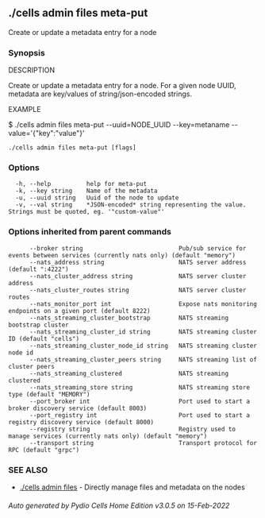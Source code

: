 ## ./cells admin files meta-put

Create or update a metadata entry for a node

### Synopsis


DESCRIPTION

  Create or update a metadata entry for a node.
  For a given node UUID, metadata are key/values of string/json-encoded strings.

EXAMPLE

  $ ./cells admin files meta-put --uuid=NODE_UUID --key=metaname --value='{"key":"value"}'



```
./cells admin files meta-put [flags]
```

### Options

```
  -h, --help          help for meta-put
  -k, --key string    Name of the metadata
  -u, --uuid string   Uuid of the node to update
  -v, --val string    *JSON-encoded* string representing the value. Strings must be quoted, eg. '"custom-value"'
```

### Options inherited from parent commands

```
      --broker string                           Pub/sub service for events between services (currently nats only) (default "memory")
      --nats_address string                     NATS server address (default ":4222")
      --nats_cluster_address string             NATS server cluster address
      --nats_cluster_routes string              NATS server cluster routes
      --nats_monitor_port int                   Expose nats monitoring endpoints on a given port (default 8222)
      --nats_streaming_cluster_bootstrap        NATS streaming bootstrap cluster
      --nats_streaming_cluster_id string        NATS streaming cluster ID (default "cells")
      --nats_streaming_cluster_node_id string   NATS streaming cluster node id
      --nats_streaming_cluster_peers string     NATS streaming list of cluster peers
      --nats_streaming_clustered                NATS streaming clustered
      --nats_streaming_store string             NATS streaming store type (default "MEMORY")
      --port_broker int                         Port used to start a broker discovery service (default 8003)
      --port_registry int                       Port used to start a registry discovery service (default 8000)
      --registry string                         Registry used to manage services (currently nats only) (default "memory")
      --transport string                        Transport protocol for RPC (default "grpc")
```

### SEE ALSO

* [./cells admin files](./cells-admin-files)	 - Directly manage files and metadata on the nodes

###### Auto generated by Pydio Cells Home Edition v3.0.5 on 15-Feb-2022
